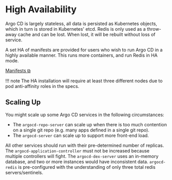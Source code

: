 # High Availability

Argo CD is largely stateless, all data is persisted as Kubernetes objects, which in turn is stored in Kubernetes' etcd. Redis is only used as a throw-away cache and can be lost. When lost, it will be rebuilt without loss of service.

A set HA of manifests are provided for users who wish to run Argo CD in a highly available manner. This runs more containers, and run Redis in HA mode.

[Manifests ⧉](https://github.com/argoproj/argo-cd/tree/master/manifests) 

!!! note
    The HA installation will require at least three different nodes due to pod anti-affinity roles in the specs.
 
## Scaling Up

You might scale up some Argo CD services in the following circumstances:

* The `argocd-repo-server` can scale up when there is too much contention on a single git repo (e.g. many apps defined in a single git repo).
* The `argocd-server` can scale up to support more front-end load.

All other services should run with their pre-determined number of replicas. The `argocd-application-controller` must not be increased because multiple controllers will fight. The `argocd-dex-server` uses an in-memory database, and two or more instances would have inconsistent data. `argocd-redis` is pre-configured with the understanding of only three total redis servers/sentinels.
